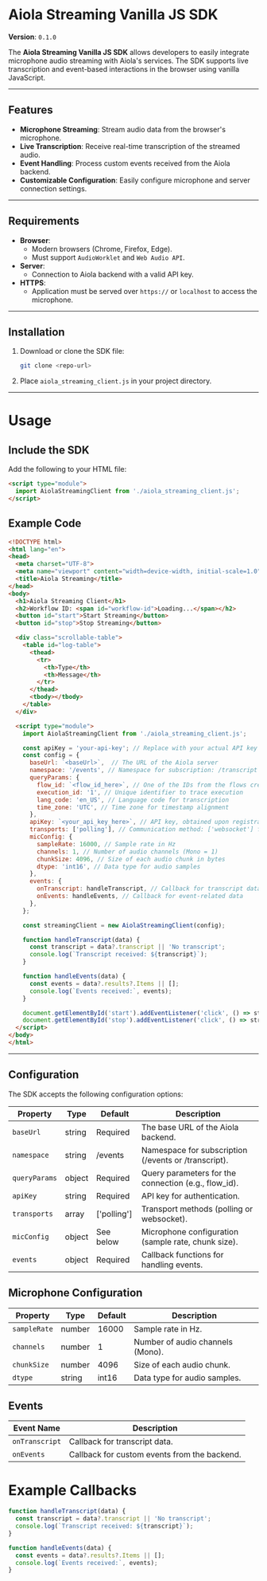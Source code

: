 # Aiola Streaming Vanilla JS SDK

**Version**: `0.1.0`

The **Aiola Streaming Vanilla JS SDK** allows developers to easily integrate microphone audio streaming with Aiola's services. The SDK supports live transcription and event-based interactions in the browser using vanilla JavaScript.

---

## Features

- **Microphone Streaming**: Stream audio data from the browser's microphone.
- **Live Transcription**: Receive real-time transcription of the streamed audio.
- **Event Handling**: Process custom events received from the Aiola backend.
- **Customizable Configuration**: Easily configure microphone and server connection settings.

---

## Requirements

- **Browser**:
  - Modern browsers (Chrome, Firefox, Edge).
  - Must support `AudioWorklet` and `Web Audio API`.
- **Server**:
  - Connection to Aiola backend with a valid API key.
- **HTTPS**:
  - Application must be served over `https://` or `localhost` to access the microphone.

---

## Installation

1. Download or clone the SDK file:
   ```bash
   git clone <repo-url>
   ```
2.	Place `aiola_streaming_client.js` in your project directory.
---

# Usage

## Include the SDK

Add the following to your HTML file:

```html
<script type="module">
  import AiolaStreamingClient from './aiola_streaming_client.js';
</script>
```

## Example Code

```html
<!DOCTYPE html>
<html lang="en">
<head>
  <meta charset="UTF-8">
  <meta name="viewport" content="width=device-width, initial-scale=1.0">
  <title>Aiola Streaming</title>
</head>
<body>
  <h1>Aiola Streaming Client</h1>
  <h2>Workflow ID: <span id="workflow-id">Loading...</span></h2>
  <button id="start">Start Streaming</button>
  <button id="stop">Stop Streaming</button>

  <div class="scrollable-table">
    <table id="log-table">
      <thead>
        <tr>
          <th>Type</th>
          <th>Message</th>
        </tr>
      </thead>
      <tbody></tbody>
    </table>
  </div>

  <script type="module">
    import AiolaStreamingClient from './aiola_streaming_client.js';

    const apiKey = 'your-api-key'; // Replace with your actual API key
    const config = {
      baseUrl: `<baseUrl>`,  // The URL of the Aiola server
      namespace: '/events', // Namespace for subscription: /transcript (for transcription) or /events (for transcription + LLM solution)
      queryParams: {
        flow_id: `<flow_id_here>`, // One of the IDs from the flows created for the user
        execution_id: '1', // Unique identifier to trace execution
        lang_code: 'en_US', // Language code for transcription
        time_zone: 'UTC', // Time zone for timestamp alignment
      },
      apiKey: `<your_api_key_here>`, // API key, obtained upon registration with Aiola
      transports: ['polling'], // Communication method: ['websocket'] for L4 or ['polling'] for L7
      micConfig: {
        sampleRate: 16000, // Sample rate in Hz 
        channels: 1, // Number of audio channels (Mono = 1) 
        chunkSize: 4096, // Size of each audio chunk in bytes
        dtype: 'int16', // Data type for audio samples
      },
      events: {
        onTranscript: handleTranscript, // Callback for transcript data
        onEvents: handleEvents, // Callback for event-related data
      },
    };

    const streamingClient = new AiolaStreamingClient(config);

    function handleTranscript(data) {
      const transcript = data?.transcript || 'No transcript';
      console.log(`Transcript received: ${transcript}`);
    }

    function handleEvents(data) {
      const events = data?.results?.Items || [];
      console.log(`Events received:`, events);
    }

    document.getElementById('start').addEventListener('click', () => streamingClient.startStreaming());
    document.getElementById('stop').addEventListener('click', () => streamingClient.stopStreaming());
  </script>
</body>
</html>
```

---

## Configuration

The SDK accepts the following configuration options:

| Property	| Type	| Default	| Description |
|-----------|-------|-----------|-------------|
| `baseUrl`	| string	| Required	| The base URL of the Aiola backend. |
| `namespace`	| string	| /events	| Namespace for subscription (/events or /transcript). |
| `queryParams`	| object	| Required	| Query parameters for the connection (e.g., flow_id). |
| `apiKey`	| string	| Required	| API key for authentication. |
| `transports`	| array	| ['polling']	| Transport methods (polling or websocket). |
| `micConfig`	| object	| See below	| Microphone configuration (sample rate, chunk size). |
| `events`	| object	| Required	| Callback functions for handling events. |

## Microphone Configuration

| Property	| Type	| Default	| Description |
|-----------|-------|-----------|-------------|
|`sampleRate`|	number|	16000|	Sample rate in Hz.|
|`channels`|	number|	1|	Number of audio channels (Mono).|
|`chunkSize`|	number|	4096|	Size of each audio chunk.|
|`dtype`|	string|	int16|	Data type for audio samples.|

## Events

|Event Name	| Description|
|-|-|
|`onTranscript` |	Callback for transcript data.|
|`onEvents` |	Callback for custom events from the backend.|

# Example Callbacks

```javascript
function handleTranscript(data) {
  const transcript = data?.transcript || 'No transcript';
  console.log(`Transcript received: ${transcript}`);
}

function handleEvents(data) {
  const events = data?.results?.Items || [];
  console.log(`Events received:`, events);
}
```
